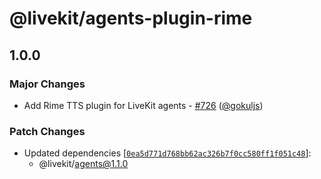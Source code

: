 # @livekit/agents-plugin-rime

## 1.0.0

### Major Changes

- Add Rime TTS plugin for LiveKit agents - [#726](https://github.com/livekit/agents-js/pull/726) ([@gokuljs](https://github.com/gokuljs))

### Patch Changes

- Updated dependencies [[`0ea5d771d768bb62ac326b7f0cc580ff1f051c48`](https://github.com/livekit/agents-js/commit/0ea5d771d768bb62ac326b7f0cc580ff1f051c48)]:
  - @livekit/agents@1.1.0
